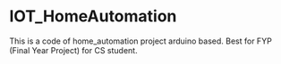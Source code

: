# IOT_HomeAutomation
This is a code of home_automation project arduino based. Best for FYP (Final Year Project) for CS student.
